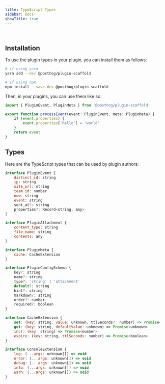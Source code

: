 ```yaml
---
title: TypeScript Types 
sidebar: Docs
showTitle: true
---
```


<br />

## Installation

To use the plugin types in your plugin, you can install them as follows:

```bash
# if using yarn
yarn add --dev @posthog/plugin-scaffold

# if using npm
npm install --save-dev @posthog/plugin-scaffold
``` 

Then, in your plugins, you can use them like so:

```typescript
import { PluginEvent, PluginMeta } from '@posthog/plugin-scaffold'

export function processEvent(event: PluginEvent, meta: PluginMeta) {
    if (event.properties) {
        event.properties['hello'] = 'world'
    }
    return event
}
```

## Types

Here are the TypeScript types that can be used by plugin authors:

```js
interface PluginEvent {
    distinct_id: string
    ip: string
    site_url: string
    team_id: number
    now: string
    event: string
    sent_at?: string
    properties?: Record<string, any>
}

interface PluginAttachment {
    content_type: string
    file_name: string
    contents: any
}

interface PluginMeta {
    cache: CacheExtension
}

interface PluginConfigSchema {
    key?: string
    name?: string
    type?: 'string' | 'attachment'
    default?: string
    hint?: string
    markdown?: string
    order?: number
    required?: boolean
}

interface CacheExtension {
    set: (key: string, value: unknown, ttlSeconds?: number) => Promise<void>
    get: (key: string, defaultValue: unknown) => Promise<unknown>
    incr: (key: string) => Promise<number>
    expire: (key: string, ttlSeconds: number) => Promise<boolean>
}

interface ConsoleExtension {
    log: (...args: unknown[]) => void
    error: (...args: unknown[]) => void
    debug: (...args: unknown[]) => void
    info: (...args: unknown[]) => void
    warn: (...args: unknown[]) => void
}
```
